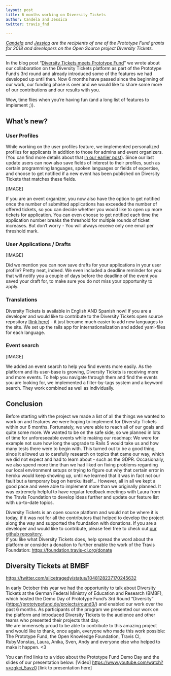 ```yaml
---
layout: post
title: 6 months working on Diversity Tickets
author: Candela and Jessica
twitter: travis_fnd 

---
```


*[Candela](https://github.com/mauditecandela) and [Jessica](https://twitter.com/guainumbi_) are the recipients of one of the Prototype Fund grants for 2018 and developers on the Open Source project Diversity Tickets.*

---

In the blog post “[Diversity Tickets meets Prototype Fund](https://foundation.travis-ci.org/2018/07/24/diversity-tickets-meets-prototype-fund/)” we wrote about our collaboration on the Diversity Tickets platform as part of the Prototype Fund’s 3rd round and already introduced some of the features we had developed up until then. Now 6 months have passed since the beginning of our work, our funding phase is over and we would like to share some more of our contributions and our results with you. 

Wow, time flies when you’re having fun (and a long list of features to implement ;)).

## What’s new?

### User Profiles

While working on the user profiles feature, we implemented personalized profiles for applicants in addition to those for admins and event organizers. (You can find more details about that [in our earlier post](https://foundation.travis-ci.org/2018/07/24/diversity-tickets-meets-prototype-fund/)). Since our last update users can now also save fields of interest to their profiles, such as certain programming languages, spoken languages or fields of expertise, and choose to get notified if a new event has been published on Diversity Tickets that matches these fields. 

[IMAGE]

If you are an event organizer, you now also have the option to get notified once the number of submitted applications has exceeded the number of offered tickets, so you can decide whether you would like to open up more tickets for application. You can even choose to get notified each time the application number breaks the threshold for multiple rounds of ticket increases. But don’t worry - You will always receive only one email per threshold mark.

### User Applications / Drafts

[IMAGE]

Did we mention you can now save drafts for your applications in your user profile? Pretty neat, indeed. We even included a deadline reminder for you that will notify you a couple of days before the deadline of the event you saved your draft for, to make sure you do not miss your opportunity to apply.

### Translations

Diversity Tickets is available in English AND Spanish now! If you are a developer and would like to contribute to the Diversity Tickets open source repository [[link here](https://github.com/rubymonsters/diversity_ticketing)] - it just became much easier to add new languages to the site. We set up the rails app for internationalization and added yaml-files for each language.

### Event search

[IMAGE]

We added an event search to help you find events more easily. As the platform and its user-base is growing, Diversity Tickets is receiving more and more events. To help you navigate through them and find the events you are looking for, we implemented a filter-by-tags system and a keyword search. They work combined as well as individually.

## Conclusion 

Before starting with the project we made a list of all the things we wanted to work on and features we were hoping to implement for Diversity Tickets within our 6 months. Fortunately, we were able to reach all of our goals and quite some more. We wanted to be on the safe side, so we planned in lots of time for unforeseeable events while making our roadmap: We were for example not sure how long the upgrade to Rails 5 would take us and how many tests there were to begin with. This turned out to be a good thing, since it allowed us to carefully research on topics that came our way, which we did not expect and had to learn about - such as the GDPR. Occasionally, we also spend more time than we had liked on fixing problems regarding our local environment setups or trying to figure out why that certain error in heroku would keep showing up, until we learned that it was in fact not our fault but a temporary bug on heroku itself… However, all in all we kept a good pace and were able to implement more than we originally planned. It was extremely helpful to have regular feedback meetings with Laura from the Travis Foundation to develop ideas further and update our feature list with up-to-date topics.

Diversity Tickets is an open source platform and would not be where it is today, if it was not for all the contributors that helped to develop the project along the way and supported the foundation with donations. If you are a developer and would like to contribute, please feel free to check out [our github repository](https://github.com/rubymonsters/diversity_ticketing).  
If you like what Diversity Tickets does, help spread the word about the platform or consider a donation to further enable the work of the Travis Foundation: https://foundation.travis-ci.org/donate

## Diversity Tickets at BMBF

https://twitter.com/alicetragedy/status/1048128237170245632

In early October this year we had the opportunity to talk about Diversity Tickets at the German Federal Ministry of Education and Research (BMBF), which hosted the Demo Day of Prototype Fund’s 3rd Round “Diversity” (https://prototypefund.de/projects/round3/) and enabled our work over the past 6 months. As participants of the program we presented our work on the platform and introduced Diversity Tickets to the audience and other teams who presented their projects that day.  
We are immensely proud to be able to contribute to this amazing project and would like to thank, once again, everyone who made this work possible: The Prototype Fund, the Open Knowledge Foundation, Travis CI, RubyMonstas, Laura, Anika, Sven, Andy and everyone else who helped to make it happen. <3 

You can find links to a video about the Prototype Fund Demo Day and the slides of our presentation below:
[Video] https://www.youtube.com/watch?v=zgkci_5avz0
[link to presentation here] 
